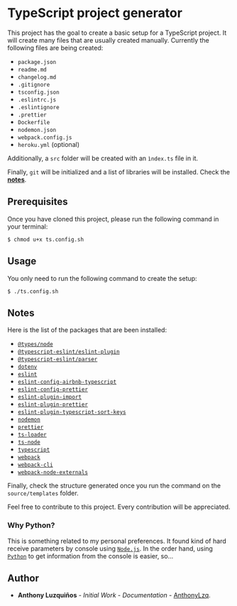 # TypeScript project generator

This project has the goal to create a basic setup for a TypeScript project. It will create many files that are usually created manually. Currently the following files are being created:

- `package.json`
- `readme.md`
- `changelog.md`
- `.gitignore`
- `tsconfig.json`
- `.eslintrc.js`
- `.eslintignore`
- `.prettier`
- `Dockerfile`
- `nodemon.json`
- `webpack.config.js`
- `heroku.yml` (optional)

Additionally, a `src` folder will be created with an `ìndex.ts` file in it.

Finally, `git` will be initialized and a list of libraries will be installed. Check the [**notes**](#notes).

## Prerequisites

Once you have cloned this project, please run the following command in your terminal:

```console
$ chmod u+x ts.config.sh
```

## Usage

You only need to run the following command to create the setup:

```console
$ ./ts.config.sh
```

## <a name="notes"></a>Notes

Here is the list of the packages that are been installed:

- [`@types/node`](https://www.npmjs.com/package/@types/node)
- [`@typescript-eslint/eslint-plugin`](https://www.npmjs.com/package/@typescript-eslint/eslint-plugin)
- [`@typescript-eslint/parser`](https://www.npmjs.com/package/@typescript-eslint/parser)
- [`dotenv`](https://www.npmjs.com/package/dotenv)
- [`eslint`](https://www.npmjs.com/package/eslint)
- [`eslint-config-airbnb-typescript`](https://www.npmjs.com/package/eslint-config-airbnb-typescript)
- [`eslint-config-prettier`](https://www.npmjs.com/package/eslint-config-prettier)
- [`eslint-plugin-import`](https://www.npmjs.com/package/eslint-plugin-import)
- [`eslint-plugin-prettier`](https://www.npmjs.com/package/eslint-plugin-prettier)
- [`eslint-plugin-typescript-sort-keys`](https://www.npmjs.com/package/eslint-plugin-typescript-sort-keys)
- [`nodemon`](https://www.npmjs.com/package/nodemon)
- [`prettier`](https://www.npmjs.com/package/prettier)
- [`ts-loader`](https://www.npmjs.com/package/ts-loader)
- [`ts-node`](https://www.npmjs.com/package/ts-node)
- [`typescript`](https://www.npmjs.com/package/typescript)
- [`webpack`](https://www.npmjs.com/package/webpack)
- [`webpack-cli`](https://www.npmjs.com/package/webpack-cli)
- [`webpack-node-externals`](https://www.npmjs.com/package/webpack-node-externals)

Finally, check the structure generated once you run the command on the `source/templates` folder.

Feel free to contribute to this project. Every contribution will be appreciated.

### Why Python?

This is something related to my personal preferences. It found kind of hard receive parameters by console using [`Node.js`](https://nodejs.org/en/). In the order hand, using [`Python`](https://www.python.org/) to get information from the console is easier, so...

## Author
-   **Anthony Luzquiños** - _Initial Work_ - _Documentation_ - [AnthonyLzq](https://github.com/AnthonyLzq).
